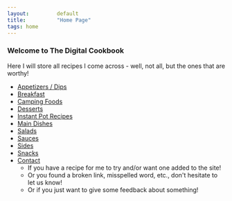 ```yaml
---
layout:         default
title:          "Home Page"
tags: home
---
```

### Welcome to The Digital Cookbook

Here I will store all recipes I come across - well, not all, but the ones that are worthy!

* [Appetizers / Dips]({{site.github.url}}/AppetizerDips/index.html)
* [Breakfast]({{site.github.url}}/Breakfast/index.html)
* [Camping Foods]({{site.github.url}}/Camping/index.html)
* [Desserts]({{site.github.url}}/Desserts/index.html)
* [Instant Pot Recipes]({{site.github.url}}/InstantPot/index.html)
* [Main Dishes]({{site.github.url}}/MainDishes/index.html)
* [Salads]({{site.github.url}}/Salads/index.html)
* [Sauces]({{site.github.url}}/Sauces/index.html)
* [Sides]({{site.github.url}}/Sides/index.html)
* [Snacks]({{site.github.url}}/Snacks/index.html)
* [Contact]({{site.github.url}}/Contact/index.html)
  * If you have a recipe for me to try and/or want one added to the site!
  * Or you found a broken link, misspelled word, etc., don't hesitate to let us know!
  * Or if you just want to give some feedback about something!
